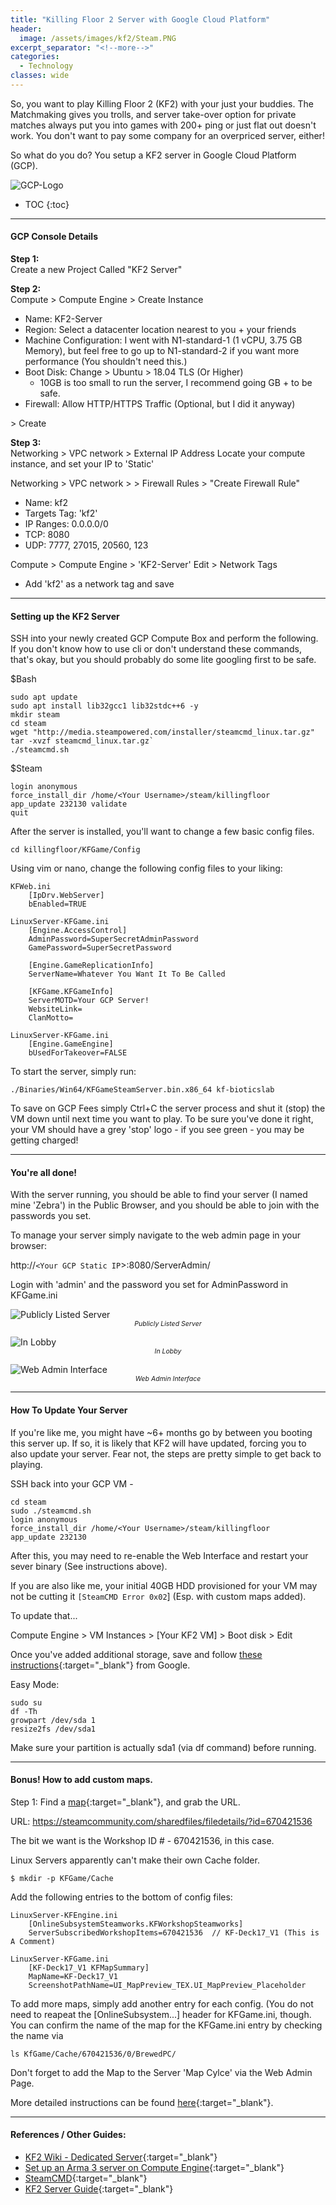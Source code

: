 ```yaml
---
title: "Killing Floor 2 Server with Google Cloud Platform"
header:
  image: /assets/images/kf2/Steam.PNG
excerpt_separator: "<!--more-->"
categories:
  - Technology
classes: wide
---
```


So, you want to play Killing Floor 2 (KF2) with your just your buddies.
The Matchmaking gives you trolls, and server take-over option for private matches always put you into games with 200+ ping or just flat out doesn't work. You don't want to pay some company for an overpriced server, either!

So what do you do? You setup a KF2 server in Google Cloud Platform (GCP).
<!--more-->
![GCP-Logo](/assets/images/kf2/gcp-social.png "GCP")

* TOC
{:toc}
___
#### GCP Console Details<br>
**Step 1:**<br>Create a new Project Called "KF2 Server"

**Step 2:**<br>Compute > Compute Engine > Create Instance

* Name: KF2-Server
* Region: Select a datacenter location nearest to you + your friends
* Machine Configuration: I went with N1-standard-1 (1 vCPU, 3.75 GB Memory), but feel free to go up to N1-standard-2 if you want more performance (You shouldn't need this.)
* Boot Disk: Change > Ubuntu > 18.04 TLS (Or Higher)
  * 10GB is too small to run the server, I recommend going GB + to be safe.
* Firewall: Allow HTTP/HTTPS Traffic (Optional, but I did it anyway)

\> Create

**Step 3:**<br>Networking > VPC network > External IP Address
Locate your compute instance, and set your IP to 'Static'

Networking > VPC network > > Firewall Rules > "Create Firewall Rule"
* Name: kf2
* Targets Tag: 'kf2'
* IP Ranges: 0.0.0.0/0
* TCP: 8080
* UDP: 7777, 27015, 20560, 123

Compute > Compute Engine > 'KF2-Server' Edit > Network Tags
* Add 'kf2' as a network tag and save

___
#### Setting up the KF2 Server<br>
SSH into your newly created GCP Compute Box and perform the following.
If you don't know how to use cli or don't understand these commands, that's okay, but you should probably do some lite googling first to be safe.

$Bash
```
sudo apt update
sudo apt install lib32gcc1 lib32stdc++6 -y
mkdir steam
cd steam
wget "http://media.steampowered.com/installer/steamcmd_linux.tar.gz"
tar -xvzf steamcmd_linux.tar.gz`
./steamcmd.sh
```

$Steam
```
login anonymous
force_install_dir /home/<Your Username>/steam/killingfloor
app_update 232130 validate
quit
```

After the server is installed, you'll want to change a few basic config files.
```
cd killingfloor/KFGame/Config
```

Using vim or nano, change the following config files to your liking:
```
KFWeb.ini
    [IpDrv.WebServer]
    bEnabled=TRUE

LinuxServer-KFGame.ini
    [Engine.AccessControl]
    AdminPassword=SuperSecretAdminPassword
    GamePassword=SuperSecretPassword

    [Engine.GameReplicationInfo]
    ServerName=Whatever You Want It To Be Called

    [KFGame.KFGameInfo]
    ServerMOTD=Your GCP Server!
    WebsiteLink=
    ClanMotto=

LinuxServer-KFGame.ini
    [Engine.GameEngine]
    bUsedForTakeover=FALSE
```
To start the server, simply run:
```
./Binaries/Win64/KFGameSteamServer.bin.x86_64 kf-bioticslab
```

To save on GCP Fees simply Ctrl+C the server process and shut it (stop) the VM down until next time you want to play. To be sure you've done it right, your VM should have a grey 'stop' logo - if you see green - you may be getting charged!

___
#### You're all done!
With the server running, you should be able to find your server (I named mine 'Zebra') in the Public Browser, and you should be able to join with the passwords you set.

To manage your server simply navigate to the web admin page in your browser:

http://`<Your GCP Static IP`>:8080/ServerAdmin/

Login with 'admin' and the password you set for AdminPassword in KFGame.ini

![Publicly Listed Server](/assets/images/kf2/browser.PNG "KF2-1")
<span style="margin:auto; display:table;font-size:0.75em;">*Publicly Listed Server*</span>

![In Lobby](/assets/images/kf2/Sucess.PNG "KF2-2")
<span style="margin:auto; display:table;font-size:0.75em;">*In Lobby*</span>

![Web Admin Interface](/assets/images/kf2/WebAdmin.PNG "KF2-3")
<span style="margin:auto; display:table;font-size:0.75em;">*Web Admin Interface*</span>

___ 
#### How To Update Your Server
If you're like me, you might have ~6+ months go by between you booting this server up. If so, it is likely that KF2 will have updated, forcing you to also update your server. Fear not, the steps are pretty simple to get back to playing.

SSH back into your GCP VM -
```
cd steam
sudo ./steamcmd.sh
login anonymous
force_install_dir /home/<Your Username>/steam/killingfloor
app_update 232130
```
After this, you may need to re-enable the Web Interface and restart your sever binary (See instructions above).

If you are also like me, your initial 40GB HDD provisioned for your VM may not be cutting it `[SteamCMD Error 0x02`] (Esp. with custom maps added). 

To update that...

Compute Engine > VM Instances > [Your KF2 VM] > Boot disk > Edit

Once you've added additional storage, save and follow [these instructions](https://cloud.google.com/compute/docs/disks/add-persistent-disk#resize_partitions){:target="_blank"} from Google.

Easy Mode:
```
sudo su
df -Th
growpart /dev/sda 1
resize2fs /dev/sda1
```
Make sure your partition is actually sda1 (via df command) before running.

___
#### Bonus! How to add custom maps.
Step 1:
Find a [map](https://steamcommunity.com/workshop/browse/?appid=232090&requiredtags%5B%5D=Maps){:target="_blank"}, and grab the URL.



URL: 
https://steamcommunity.com/sharedfiles/filedetails/?id=670421536

The bit we want is the Workshop ID # - 670421536, in this case.

Linux Servers apparently can't make their own Cache folder.
```
$ mkdir -p KFGame/Cache
```
Add the following entries to the bottom of config files:
```
LinuxServer-KFEngine.ini
    [OnlineSubsystemSteamworks.KFWorkshopSteamworks]
    ServerSubscribedWorkshopItems=670421536  // KF-Deck17_V1 (This is A Comment)
    
LinuxServer-KFGame.ini
    [KF-Deck17_V1 KFMapSummary]
    MapName=KF-Deck17_V1
    ScreenshotPathName=UI_MapPreview_TEX.UI_MapPreview_Placeholder
```
To add more maps, simply add another entry for each config. (You do not need to reapeat the \[OnlineSubsystem...\] header for KFGame.ini, though. You can confirm the name of the map for the KFGame.ini entry by checking the name via
```
ls KfGame/Cache/670421536/0/BrewedPC/
```
Don't forget to add the Map to the Server 'Map Cylce' via the Web Admin Page.

More detailed instructions can be found [here](https://wiki.killingfloor2.com/index.php?title=Dedicated_Server_(Killing_Floor_2)#Setting_Up_Steam_Workshop_For_Servers){:target="_blank"}.

___
#### References / Other Guides:
* [KF2 Wiki - Dedicated Server](https://wiki.killingfloor2.com/index.php?title=Dedicated_Server_(Killing_Floor_2)){:target="_blank"}
* [Set up an Arma 3 server on Compute Engine](https://cloud.google.com/community/tutorials/setup-arma-server-compute-engine){:target="_blank"}
* [SteamCMD](https://developer.valvesoftware.com/wiki/SteamCMD#Package_from_repositories){:target="_blank"}
* [KF2 Server Guide](https://steamcommunity.com/app/232090/discussions/0/1693785669846855564/){:target="_blank"}